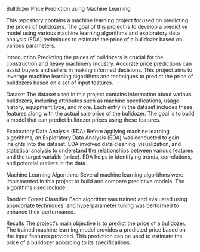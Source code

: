 Bulldozer Price Prediction using Machine Learning

This repository contains a machine learning project focused on predicting the prices of bulldozers. The goal of this project is to develop a predictive model using various machine learning algorithms and exploratory data analysis (EDA) techniques to estimate the price of a bulldozer based on various parameters.

Introduction Predicting the prices of bulldozers is crucial for the construction and heavy machinery industry. Accurate price predictions can assist buyers and sellers in making informed decisions. This project aims to leverage machine learning algorithms and techniques to predict the price of bulldozers based on a set of input features.

Dataset The dataset used in this project contains information about various bulldozers, including attributes such as machine specifications, usage history, equipment type, and more. Each entry in the dataset includes these features along with the actual sale price of the bulldozer. The goal is to build a model that can predict bulldozer prices using these features.

Exploratory Data Analysis (EDA) Before applying machine learning algorithms, an Exploratory Data Analysis (EDA) was conducted to gain insights into the dataset. EDA involved data cleaning, visualization, and statistical analysis to understand the relationships between various features and the target variable (price). EDA helps in identifying trends, correlations, and potential outliers in the data.

Machine Learning Algorithms Several machine learning algorithms were implemented in this project to build and compare predictive models. The algorithms used include:

Random Forest Classifier Each algorithm was trained and evaluated using appropriate techniques, and hyperparameter tuning was performed to enhance their performance.

Results The project's main objective is to predict the price of a bulldozer. The trained machine learning model provides a predicted price based on the input features provided. This prediction can be used to estimate the price of a bulldozer according to its specifications.

